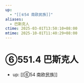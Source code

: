 ```yaml
---
up:
  - "[[⑥54 南欧民族]]"
aliases:
  - 巴斯克人
ctime: 2025-03-01T13:50:10+08:00
mtime: 2025-10-01T11:40:29+08:00
---
```


# ⑥551.4 巴斯克人

- up: [[⑥54 南欧民族]]
